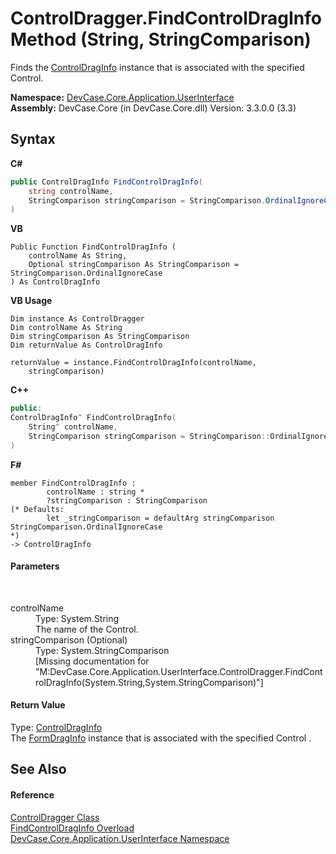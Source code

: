 # ControlDragger.FindControlDragInfo Method (String, StringComparison)
 

Finds the <a href="T_DevCase_Core_Application_UserInterface_ControlDragInfo">ControlDragInfo</a> instance that is associated with the specified Control.

**Namespace:**&nbsp;<a href="N_DevCase_Core_Application_UserInterface">DevCase.Core.Application.UserInterface</a><br />**Assembly:**&nbsp;DevCase.Core (in DevCase.Core.dll) Version: 3.3.0.0 (3.3)

## Syntax

**C#**<br />
``` C#
public ControlDragInfo FindControlDragInfo(
	string controlName,
	StringComparison stringComparison = StringComparison.OrdinalIgnoreCase
)
```

**VB**<br />
``` VB
Public Function FindControlDragInfo ( 
	controlName As String,
	Optional stringComparison As StringComparison = StringComparison.OrdinalIgnoreCase
) As ControlDragInfo
```

**VB Usage**<br />
``` VB Usage
Dim instance As ControlDragger
Dim controlName As String
Dim stringComparison As StringComparison
Dim returnValue As ControlDragInfo

returnValue = instance.FindControlDragInfo(controlName, 
	stringComparison)
```

**C++**<br />
``` C++
public:
ControlDragInfo^ FindControlDragInfo(
	String^ controlName, 
	StringComparison stringComparison = StringComparison::OrdinalIgnoreCase
)
```

**F#**<br />
``` F#
member FindControlDragInfo : 
        controlName : string * 
        ?stringComparison : StringComparison 
(* Defaults:
        let _stringComparison = defaultArg stringComparison StringComparison.OrdinalIgnoreCase
*)
-> ControlDragInfo 

```


#### Parameters
&nbsp;<dl><dt>controlName</dt><dd>Type: System.String<br />The name of the Control.</dd><dt>stringComparison (Optional)</dt><dd>Type: System.StringComparison<br />\[Missing <param name="stringComparison"/> documentation for "M:DevCase.Core.Application.UserInterface.ControlDragger.FindControlDragInfo(System.String,System.StringComparison)"\]</dd></dl>

#### Return Value
Type: <a href="T_DevCase_Core_Application_UserInterface_ControlDragInfo">ControlDragInfo</a><br />The <a href="T_DevCase_Core_Application_UserInterface_FormDragInfo">FormDragInfo</a> instance that is associated with the specified Control .

## See Also


#### Reference
<a href="T_DevCase_Core_Application_UserInterface_ControlDragger">ControlDragger Class</a><br /><a href="Overload_DevCase_Core_Application_UserInterface_ControlDragger_FindControlDragInfo">FindControlDragInfo Overload</a><br /><a href="N_DevCase_Core_Application_UserInterface">DevCase.Core.Application.UserInterface Namespace</a><br />